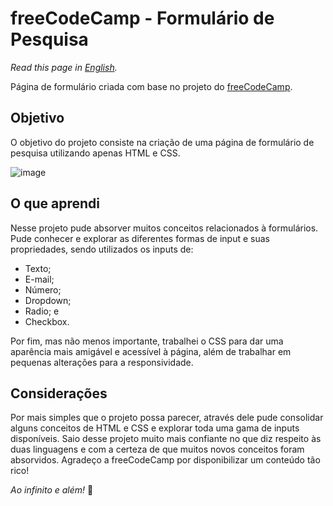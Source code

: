# freeCodeCamp - Formulário de Pesquisa
*Read this page in [English](https://github.com/danieljotasilva/fCC-survey_form/blob/main/README-en.md).*

Página de formulário criada com base no projeto do [freeCodeCamp](https://codepen.io/freeCodeCamp/full/VPaoNP).

## Objetivo
O objetivo do projeto consiste na criação de uma página de formulário de pesquisa utilizando apenas HTML e CSS.

![image](https://user-images.githubusercontent.com/77859738/169914466-792cf69b-adc3-4301-9602-18eae146f31a.png)

## O que aprendi
Nesse projeto pude absorver muitos conceitos relacionados à formulários. 
Pude conhecer e explorar as diferentes formas de input e suas propriedades, sendo utilizados os inputs de:
- Texto;
- E-mail;
- Número;
- Dropdown;
- Radio; e
- Checkbox.

Por fim, mas não menos importante, trabalhei o CSS para dar uma aparência mais amigável e acessível à página, além de trabalhar em pequenas alterações para a responsividade.

## Considerações
Por mais simples que o projeto possa parecer, através dele pude consolidar alguns conceitos de HTML e CSS e explorar toda uma gama de inputs disponíveis. Saio desse projeto muito mais confiante no que diz respeito às duas linguagens e com a certeza de que muitos novos conceitos foram absorvidos.
Agradeço a freeCodeCamp por disponibilizar um conteúdo tão rico!

*Ao infinito e além!* 🚀
